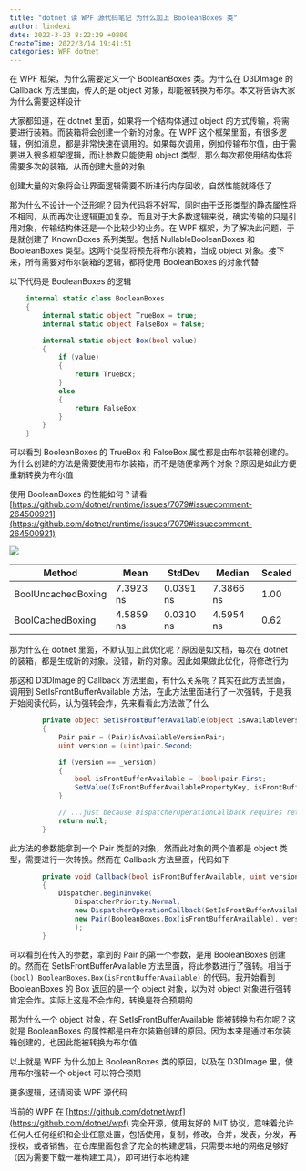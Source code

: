 ```yaml
---
title: "dotnet 读 WPF 源代码笔记 为什么加上 BooleanBoxes 类"
author: lindexi
date: 2022-3-23 8:22:29 +0800
CreateTime: 2022/3/14 19:41:51
categories: WPF dotnet
---
```


在 WPF 框架，为什么需要定义一个 BooleanBoxes 类。为什么在 D3DImage 的 Callback 方法里面，传入的是 object 对象，却能被转换为布尔。本文将告诉大家为什么需要这样设计

<!--more-->


<!-- CreateTime:2022/3/14 19:41:51 -->

<!-- 发布 -->

大家都知道，在 dotnet 里面，如果将一个结构体通过 object 的方式传输，将需要进行装箱。而装箱将会创建一个新的对象。在 WPF 这个框架里面，有很多逻辑，例如消息，都是非常快速在调用的。如果每次调用，例如传输布尔值，由于需要进入很多框架逻辑，而让参数只能使用 object 类型，那么每次都使用结构体将需要多次的装箱，从而创建大量的对象

创建大量的对象将会让界面逻辑需要不断进行内存回收，自然性能就降低了

那为什么不设计一个泛形呢？因为代码将不好写，同时由于泛形类型的静态属性将不相同，从而再次让逻辑更加复杂。而且对于大多数逻辑来说，确实传输的只是引用对象，传输结构体还是一个比较少的业务。在 WPF 框架，为了解决此问题，于是就创建了 KnownBoxes 系列类型。包括 NullableBooleanBoxes 和 BooleanBoxes 类型。这两个类型将预先将布尔装箱，当成 object 对象。接下来，所有需要对布尔装箱的逻辑，都将使用 BooleanBoxes 的对象代替

以下代码是 BooleanBoxes 的逻辑

```csharp
    internal static class BooleanBoxes
    {
        internal static object TrueBox = true;
        internal static object FalseBox = false;

        internal static object Box(bool value)
        {
            if (value)
            {
                return TrueBox;
            }
            else
            {
                return FalseBox;
            }
        }
    }
```

可以看到 BooleanBoxes 的 TrueBox 和 FalseBox 属性都是由布尔装箱创建的。为什么创建的方法是需要使用布尔装箱，而不是随便拿两个对象？原因是如此方便重新转换为布尔值

使用 BooleanBoxes 的性能如何？请看 [https://github.com/dotnet/runtime/issues/7079#issuecomment-264500921](https://github.com/dotnet/runtime/issues/7079#issuecomment-264500921)

<!-- ![](image/dotnet 读 WPF 源代码笔记 为什么加上 BooleanBoxes 类/dotnet 读 WPF 源代码笔记 为什么加上 BooleanBoxes 类0.png) -->

![](http://image.acmx.xyz/lindexi%2F2022315856539039.jpg)

|                  Method |      Mean |    StdDev |    Median | Scaled |
|------------------------ |---------- |---------- |---------- |------- |
|      BoolUncachedBoxing |     7.3923 ns |      0.0391 ns |      7.3866 ns |   1.00 |
|        BoolCachedBoxing |     4.5859 ns |      0.0310 ns |      4.5954 ns |   0.62 |

那为什么在 dotnet 里面，不默认加上此优化呢？原因是如文档，每次在 dotnet 的装箱，都是生成新的对象。没错，新的对象。因此如果做此优化，将修改行为

那这和 D3DImage 的 Callback 方法里面，有什么关系呢？其实在此方法里面，调用到 SetIsFrontBufferAvailable 方法，在此方法里面进行了一次强转，于是我开始阅读代码，认为强转会炸，先来看看此方法做了什么

```csharp
        private object SetIsFrontBufferAvailable(object isAvailableVersionPair)
        {
            Pair pair = (Pair)isAvailableVersionPair;
            uint version = (uint)pair.Second;

            if (version == _version)
            {
                bool isFrontBufferAvailable = (bool)pair.First;
                SetValue(IsFrontBufferAvailablePropertyKey, isFrontBufferAvailable);
            }

            // ...just because DispatcherOperationCallback requires returning an object
            return null;
        }
```

此方法的参数能拿到一个 Pair 类型的对象，然而此对象的两个值都是 object 类型，需要进行一次转换。然而在 Callback 方法里面，代码如下

```csharp
        private void Callback(bool isFrontBufferAvailable, uint version)
        {
            Dispatcher.BeginInvoke(
                DispatcherPriority.Normal,
                new DispatcherOperationCallback(SetIsFrontBufferAvailable),
                new Pair(BooleanBoxes.Box(isFrontBufferAvailable), version)
                );
        }
```

可以看到在传入的参数，拿到的 Pair 的第一个参数，是用 BooleanBoxes 创建的。然而在 SetIsFrontBufferAvailable 方法里面，将此参数进行了强转。相当于 `(bool) BooleanBoxes.Box(isFrontBufferAvailable)` 的代码。我开始看到 BooleanBoxes 的 Box 返回的是一个 object 对象，以为对 object 对象进行强转肯定会炸。实际上这是不会炸的，转换是符合预期的

那为什么一个 object 对象，在 SetIsFrontBufferAvailable 能被转换为布尔呢？这就是 BooleanBoxes 的属性都是由布尔装箱创建的原因。因为本来是通过布尔装箱创建的，也因此能被转换为布尔值

以上就是 WPF 为什么加上 BooleanBoxes 类的原因，以及在 D3DImage 里，使用布尔强转一个 object 可以符合预期

更多逻辑，还请阅读 WPF 源代码

当前的 WPF 在 [https://github.com/dotnet/wpf](https://github.com/dotnet/wpf) 完全开源，使用友好的 MIT 协议，意味着允许任何人任何组织和企业任意处置，包括使用，复制，修改，合并，发表，分发，再授权，或者销售。在仓库里面包含了完全的构建逻辑，只需要本地的网络足够好（因为需要下载一堆构建工具），即可进行本地构建

